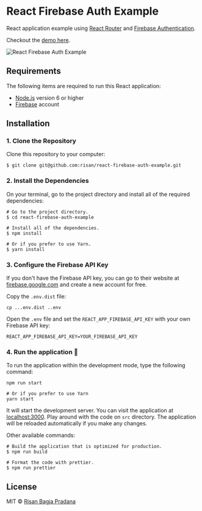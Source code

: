 # React Firebase Auth Example

React application example using [React Router](https://reacttraining.com/react-router/) and [Firebase Authentication](https://firebase.google.com/docs/auth/).

Checkout the [demo here](https://risan.io/react-firebase-auth-example/).

![React Firebase Auth Example](https://media.giphy.com/media/3E0N2p3E139I38ojDy/source.gif)

## Requirements

The following items are required to run this React application:

* [Node.js](https://nodejs.org) version 6 or higher
* [Firebase](#https://firebase.google.com/) account

## Installation

### 1. Clone the Repository

Clone this repository to your computer:

```shell
$ git clone git@github.com:risan/react-firebase-auth-example.git
```

### 2. Install the Dependencies

On your terminal, go to the project directory and install all of the required dependencies:

```shell
# Go to the project directory.
$ cd react-firebase-auth-example

# Install all of the dependencies.
$ npm install

# Or if you prefer to use Yarn.
$ yarn install
```

### 3. Configure the Firebase API Key

If you don't have the Firebase API key, you can go to their website at [firebase.google.com](https://firebase.google.com/) and create a new account for free.

Copy the `.env.dist` file:

```shell
cp ...env.dist ..env
```

Open the `.env` file and set the `REACT_APP_FIREBASE_API_KEY` with your own Firebase API key:

```
REACT_APP_FIREBASE_API_KEY=YOUR_FIREBASE_API_KEY
```

### 4. Run the application 🎉

To run the application within the development mode, type the following command:

```shell
npm run start

# Or if you prefer to use Yarn
yarn start
```

It will start the development server. You can visit the application at [localhost:3000](http://localhost:3000). Play around with the code on `src` directory. The application will be reloaded automatically if you make any changes.

Other available commands:

```shell
# Build the application that is optimized for production.
$ npm run build

# Format the code with prettier.
$ npm run prettier
```

## License

MIT © [Risan Bagja Pradana](https://risan.io)